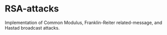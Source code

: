 # RSA-attacks
Implementation of Common Modulus, Franklin-Reiter related-message, and Hastad broadcast attacks.
